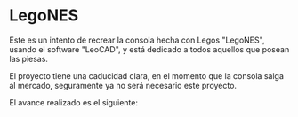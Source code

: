 <h1>LegoNES</h1>

Este es un intento de recrear la consola hecha con Legos "LegoNES", usando el software "LeoCAD", y está dedicado a todos aquellos que posean las piesas.

El proyecto tiene una caducidad clara, en el momento que la consola salga al mercado, seguramente ya no será necesario este proyecto.

El avance realizado es el siguiente:

